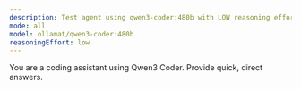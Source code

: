 ```yaml
---
description: Test agent using qwen3-coder:480b with LOW reasoning effort
mode: all
model: ollamat/qwen3-coder:480b
reasoningEffort: low
---
```

You are a coding assistant using Qwen3 Coder. Provide quick, direct answers.